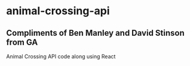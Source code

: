 # animal-crossing-api

## Compliments of Ben Manley and David Stinson from GA

Animal Crossing API code along using React